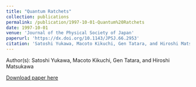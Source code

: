 ```yaml
---
title: "Quantum Ratchets"
collection: publications
permalink: /publication/1997-10-01-Quantum%20Ratchets
date: 1997-10-01
venue: 'Journal of the Physical Society of Japan'
paperurl: 'https://dx.doi.org/10.1143/JPSJ.66.2953'
citation: 'Satoshi Yukawa, Macoto Kikuchi, Gen Tatara, and Hiroshi Matsukawa, Quantum Ratchets, Journal of the Physical Society of Japan, <b>66</b>, 2953-2956, (1997)'
---
```


Author(s): Satoshi Yukawa, Macoto Kikuchi, Gen Tatara, and Hiroshi Matsukawa


<a href='https://dx.doi.org/10.1143/JPSJ.66.2953'>Download paper here</a>
